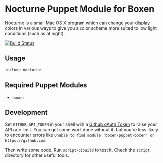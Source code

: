 # Nocturne Puppet Module for Boxen

Nocturne is a small Mac OS X program which can change your display colors in various ways to give you a color scheme more suited to low light conditions (such as at night).

[![Build Status](https://travis-ci.org/singuerinc/puppet-nocturne.png?branch=master)](https://travis-ci.org/singuerinc/puppet-nocturne)

## Usage

```puppet
include nocturne
```

## Required Puppet Modules

* `boxen`

## Development

Set `GITHUB_API_TOKEN` in your shell with a [Github oAuth Token](https://help.github.com/articles/creating-an-oauth-token-for-command-line-use) to raise your API rate limit. You can get some work done without it, but you're less likely to encounter errors like `Unable to find module 'boxen/puppet-boxen' on https://github.com`.

Then write some code. Run `script/cibuild` to test it. Check the `script`
directory for other useful tools.
